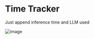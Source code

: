 # Time Tracker
Just append inference time and LLM used

![image](https://github.com/user-attachments/assets/7dca41de-113e-4889-bfa2-436ab087b029)

